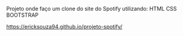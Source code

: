 Projeto onde faço um clone do site do Spotify utilizando:
HTML
CSS
BOOTSTRAP

https://ericksouza94.github.io/projeto-spotify/

